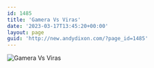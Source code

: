 ```yaml
---
id: 1485
title: 'Gamera Vs Viras'
date: '2023-03-17T13:45:20+00:00'
layout: page
guid: 'http://new.andydixon.com/?page_id=1485'
---
```


![Gamera Vs Viras](https://i0.wp.com/assets.g8x2.ldn.idrivee2-23.com/posters/Gamera%20Vs%20Viras%2002.jpg?w=1200&ssl=1 "Gamera Vs Viras")